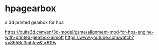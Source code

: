 # hpagearbox
a 3d printed gearbox for hpa 

https://cults3d.com/en/3d-model/game/alignment-mod-for-hpa-engine-with-printed-gearbox-airsoft
https://www.youtube.com/watch?v=865Bc3mhfew&t=619s


